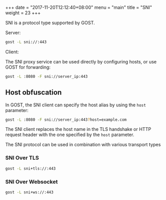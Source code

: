 +++
date = "2017-11-20T12:12:40+08:00"
menu = "main"
title = "SNI"
weight = 23
+++

SNI is a protocol type supported by GOST.

Server:

```bash
gost -L sni://:443
```

Client:

The SNI proxy service can be used directly by configuring hosts, or use GOST for forwarding:

```bash
gost -L :8080 -F sni://server_ip:443
```

## Host obfuscation

In GOST, the SNI client can specify the host alias by using the `host` parameter:

```bash
gost -L :8080 -F sni://server_ip:443?host=example.com
```

The SNI client replaces the host name in the TLS handshake or HTTP request header with the one specified by the `host` parameter.

The SNI protocol can be used in combination with various transport types

### SNI Over TLS

```bash
gost -L sni+tls://:443
```

### SNI Over Websocket

```bash
gost -L sni+ws://:443
```